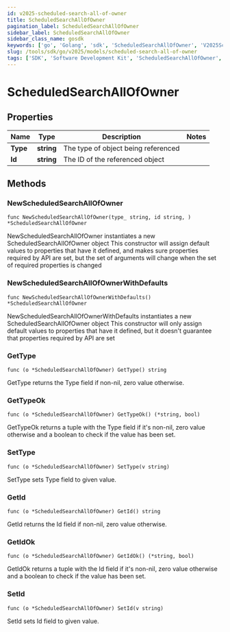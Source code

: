 ```yaml
---
id: v2025-scheduled-search-all-of-owner
title: ScheduledSearchAllOfOwner
pagination_label: ScheduledSearchAllOfOwner
sidebar_label: ScheduledSearchAllOfOwner
sidebar_class_name: gosdk
keywords: ['go', 'Golang', 'sdk', 'ScheduledSearchAllOfOwner', 'V2025ScheduledSearchAllOfOwner'] 
slug: /tools/sdk/go/v2025/models/scheduled-search-all-of-owner
tags: ['SDK', 'Software Development Kit', 'ScheduledSearchAllOfOwner', 'V2025ScheduledSearchAllOfOwner']
---
```


# ScheduledSearchAllOfOwner

## Properties

Name | Type | Description | Notes
------------ | ------------- | ------------- | -------------
**Type** | **string** | The type of object being referenced | 
**Id** | **string** | The ID of the referenced object | 

## Methods

### NewScheduledSearchAllOfOwner

`func NewScheduledSearchAllOfOwner(type_ string, id string, ) *ScheduledSearchAllOfOwner`

NewScheduledSearchAllOfOwner instantiates a new ScheduledSearchAllOfOwner object
This constructor will assign default values to properties that have it defined,
and makes sure properties required by API are set, but the set of arguments
will change when the set of required properties is changed

### NewScheduledSearchAllOfOwnerWithDefaults

`func NewScheduledSearchAllOfOwnerWithDefaults() *ScheduledSearchAllOfOwner`

NewScheduledSearchAllOfOwnerWithDefaults instantiates a new ScheduledSearchAllOfOwner object
This constructor will only assign default values to properties that have it defined,
but it doesn't guarantee that properties required by API are set

### GetType

`func (o *ScheduledSearchAllOfOwner) GetType() string`

GetType returns the Type field if non-nil, zero value otherwise.

### GetTypeOk

`func (o *ScheduledSearchAllOfOwner) GetTypeOk() (*string, bool)`

GetTypeOk returns a tuple with the Type field if it's non-nil, zero value otherwise
and a boolean to check if the value has been set.

### SetType

`func (o *ScheduledSearchAllOfOwner) SetType(v string)`

SetType sets Type field to given value.


### GetId

`func (o *ScheduledSearchAllOfOwner) GetId() string`

GetId returns the Id field if non-nil, zero value otherwise.

### GetIdOk

`func (o *ScheduledSearchAllOfOwner) GetIdOk() (*string, bool)`

GetIdOk returns a tuple with the Id field if it's non-nil, zero value otherwise
and a boolean to check if the value has been set.

### SetId

`func (o *ScheduledSearchAllOfOwner) SetId(v string)`

SetId sets Id field to given value.



